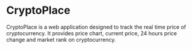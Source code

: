 # CryptoPlace
CryptoPlace is a web application designed to track the real time price of cryptocurrency. It provides price chart, current price, 24 hours price change and market rank on cryptocurrency.
